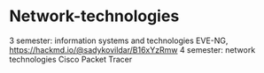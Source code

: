 # Network-technologies
3 semester: information systems and technologies EVE-NG,  https://hackmd.io/@sadykovildar/B16xYzRmw                                                                                 4 semester: network technologies Cisco Packet Tracer
